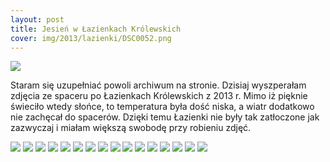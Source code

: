 ```yaml
---
layout: post
title: Jesień w Łazienkach Królewskich
cover: img/2013/lazienki/DSC0052.png
---
```

<img src="/img/2013/lazienki/DSC0052.png">

Staram się uzupełniać powoli archiwum na stronie. Dzisiaj wyszperałam zdjęcia ze spaceru po Łazienkach Królewskich z 2013 r. Mimo iż pięknie świeciło wtedy słońce, to temperatura była dość niska, a wiatr dodatkowo nie zachęcał do spacerów. Dzięki temu Łazienki nie były tak zatłoczone jak zazwyczaj i miałam większą swobodę przy robieniu zdjęć.

<img src="/img/2013/lazienki/DSC0001.png">
<img src="/img/2013/lazienki/DSC0002.png">
<img src="/img/2013/lazienki/DSC0008.png">
<img src="/img/2013/lazienki/DSC0020.png">
<img src="/img/2013/lazienki/DSC0029.png">
<img src="/img/2013/lazienki/DSC0030.png">
<img src="/img/2013/lazienki/DSC0035.png">
<img src="/img/2013/lazienki/DSC0043.png">
<img src="/img/2013/lazienki/DSC0046.png">
<img src="/img/2013/lazienki/DSC0051.png">
<img src="/img/2013/lazienki/DSC0054.png">
<img src="/img/2013/lazienki/DSC0973.png">
<img src="/img/2013/lazienki/DSC0990.png">
<img src="/img/2013/lazienki/DSC0994.png">
<img src="/img/2013/lazienki/DSC1019.png">
<img src="/img/2013/lazienki/DSC1024.png">

<div class="fb-comments" data-href="http://emilkape.github.io/Lazienki-2013" data-numposts="5" data-width="100%"></div>
